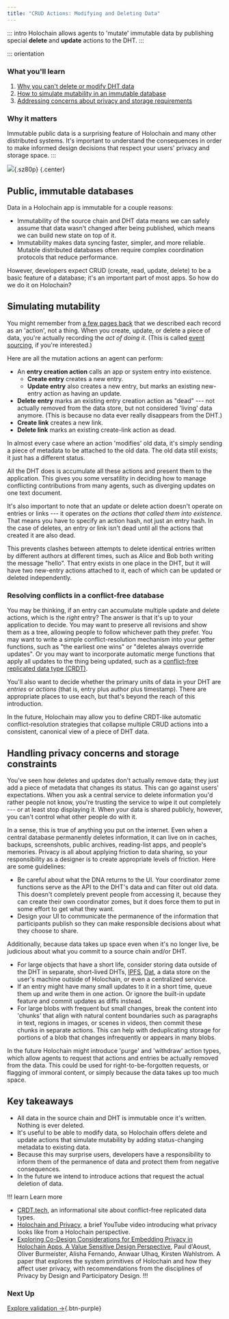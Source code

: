 ```yaml
---
title: "CRUD Actions: Modifying and Deleting Data"
---
```


::: intro
Holochain allows agents to 'mutate' immutable data by publishing special **delete** and **update** actions to the DHT.
:::

::: orientation
### <i class="fas fa-thunderstorm"></i> What you'll learn

1. [Why you can't delete or modify DHT data](#public-immutable-databases)
2. [How to simulate mutability in an immutable database](#simulating-mutability)
3. [Addressing concerns about privacy and storage requirements](#handling-privacy-concerns-and-storage-constraints)

### <i class="far fa-atom"></i> Why it matters

Immutable public data is a surprising feature of Holochain and many other distributed systems. It's important to understand the consequences in order to make informed design decisions that respect your users' privacy and storage space.
:::

![](/assets/img/concepts/6.1-crud.png){.sz80p} {.center}

## Public, immutable databases

Data in a Holochain app is immutable for a couple reasons:

* Immutability of the source chain and DHT data means we can safely assume that data wasn't changed after being published, which means we can build new state on top of it.
* Immutability makes data syncing faster, simpler, and more reliable. Mutable distributed databases often require complex coordination protocols that reduce performance.

However, developers expect CRUD (create, read, update, delete) to be a basic feature of a database; it's an important part of most apps. So how do we do it on Holochain?

## Simulating mutability

You might remember from [a few pages back](../3_source_chain/) that we described each record as an 'action', not a thing. When you create, update, or delete a piece of data, you're actually recording the _act of doing it_. (This is called [event sourcing](https://martinfowler.com/eaaDev/EventSourcing.html), if you're interested.)

Here are all the mutation actions an agent can perform:

* An **entry creation action** calls an app or system entry into existence.
    * **Create entry** creates a new entry.
    * **Update entry** also creates a new entry, but marks an existing new-entry action as having an update.
* **Delete entry** marks an existing entry creation action as "dead" --- not actually removed from the data store, but not considered 'living' data anymore. (This is because no data ever really disappears from the DHT.)
* **Create link** creates a new link.
* **Delete link** marks an existing create-link action as dead.

In almost every case where an action 'modifies' old data, it's simply sending a piece of metadata to be attached to the old data. The old data still exists; it just has a different status.

All the DHT does is accumulate all these actions and present them to the application. This gives you some versatility in deciding how to manage conflicting contributions from many agents, such as diverging updates on one text document.

It's also important to note that an update or delete action doesn't operate on entries or links --- it operates on _the actions that called them into existence_. That means you have to specify an action hash, not just an entry hash. In the case of deletes, an entry or link isn't dead until all the actions that created it are also dead.

This prevents clashes between attempts to delete identical entries written by different authors at different times, such as Alice and Bob both writing the message "hello". That entry exists in one place in the DHT, but it will have two new-entry actions attached to it, each of which can be updated or deleted independently.

### Resolving conflicts in a conflict-free database

You may be thinking, if an entry can accumulate multiple update and delete actions, which is the _right_ entry? The answer is that it's up to your application to decide. You may want to preserve all revisions and show them as a tree, allowing people to follow whichever path they prefer. You may want to write a simple conflict-resolution mechanism into your getter functions, such as "the earliest one wins" or "deletes always override updates". Or you may want to incorporate automatic merge functions that apply all updates to the thing being updated, such as a [conflict-free replicated data type (CRDT)](https://crdt.tech/).

You'll also want to decide whether the primary units of data in your DHT are _entries_ or _actions_ (that is, entry plus author plus timestamp). There are appropriate places to use each, but that's beyond the reach of this introduction.

In the future, Holochain may allow you to define CRDT-like automatic conflict-resolution strategies that collapse multiple CRUD actions into a consistent, canonical view of a piece of DHT data.

## Handling privacy concerns and storage constraints

You've seen how deletes and updates don't actually remove data; they just add a piece of metadata that changes its status. This can go against users' expectations. When you ask a central service to delete information you'd rather people not know, you're trusting the service to wipe it out completely --- or at least stop displaying it. When your data is shared publicly, however, you can't control what other people do with it.

In a sense, this is true of anything you put on the internet. Even when a central database permanently deletes information, it can live on in caches, backups, screenshots, public archives, reading-list apps, and people's memories. Privacy is all about applying friction to data sharing, so your responsibility as a designer is to create appropriate levels of friction. Here are some guidelines:

* Be careful about what the DNA returns to the UI. Your coordinator zome functions serve as the API to the DHT's data and can filter out old data. This doesn't completely prevent people from accessing it, because they can create their own coordinator zomes, but it does force them to put in some effort to get what they want.
* Design your UI to communicate the permanence of the information that participants publish so they can make responsible decisions about what they choose to share.

Additionally, because data takes up space even when it's no longer live, be judicious about what you commit to a source chain and/or DHT.

* For large objects that have a short life, consider storing data outside of the DHT in separate, short-lived DHTs, [IPFS](https://ipfs.io), [Dat](https://dat.foundation), a data store on the user's machine outside of Holochain, or even a centralized service.
* If an entry might have many small updates to it in a short time, queue them up and write them in one action. Or ignore the built-in update feature and commit updates as diffs instead.
* For large blobs with frequent but small changes, break the content into 'chunks' that align with natural content boundaries such as paragraphs in text, regions in images, or scenes in videos, then commit these chunks in separate actions. This can help with deduplicating storage for portions of a blob that changes infrequently or appears in many blobs.

In the future Holochain might introduce 'purge' and 'withdraw' action types, which allow agents to request that actions and entries be actually removed from the data. This could be used for right-to-be-forgotten requests, or flagging of immoral content, or simply because the data takes up too much space.

## Key takeaways

* All data in the source chain and DHT is immutable once it's written. Nothing is ever deleted.
* It's useful to be able to modify data, so Holochain offers delete and update actions that simulate mutability by adding status-changing metadata to existing data.
* Because this may surprise users, developers have a responsibility to inform them of the permanence of data and protect them from negative consequences.
* In the future we intend to introduce actions that request the actual deletion of data.


!!! learn Learn more
* [CRDT.tech](https://crdt.tech/), an informational site about conflict-free replicated data types.
* [Holochain and Privacy](https://www.youtube.com/watch?v=5watvYlDH4A&feature=youtu.be), a brief YouTube video introducing what privacy looks like from a Holochain perspective.
* [Exploring Co-Design Considerations for Embedding Privacy in Holochain Apps, A Value Sensitive Design Perspective](https://dialnet.unirioja.es/servlet/articulo?codigo=8036267), Paul d'Aoust, Oliver Burmeister, Alisha Fernando, Anwaar Ulhaq, Kirsten Wahlstrom. A paper that explores the system primitives of Holochain and how they affect user privacy, with recommendations from the disciplines of Privacy by Design and Participatory Design.
!!!

### Next Up

[Explore validation →](../7_validation/){.btn-purple}
